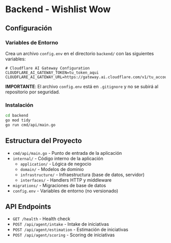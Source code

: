 # Backend - Wishlist Wow

## Configuración

### Variables de Entorno

Crea un archivo `config.env` en el directorio `backend/` con las siguientes variables:

```env
# Cloudflare AI Gateway Configuration
CLOUDFLARE_AI_GATEWAY_TOKEN=tu_token_aqui
CLOUDFLARE_AI_GATEWAY_URL=https://gateway.ai.cloudflare.com/v1/tu_account_id/pomethon_wow/openai/v1
```

**IMPORTANTE**: El archivo `config.env` está en `.gitignore` y no se subirá al repositorio por seguridad.

### Instalación

```bash
cd backend
go mod tidy
go run cmd/api/main.go
```

## Estructura del Proyecto

- `cmd/api/main.go` - Punto de entrada de la aplicación
- `internal/` - Código interno de la aplicación
  - `application/` - Lógica de negocio
  - `domain/` - Modelos de dominio
  - `infrastructure/` - Infraestructura (base de datos, servidor)
  - `interfaces/` - Handlers HTTP y middleware
- `migrations/` - Migraciones de base de datos
- `config.env` - Variables de entorno (no versionado)

## API Endpoints

- `GET /health` - Health check
- `POST /api/agent/intake` - Intake de iniciativas
- `POST /api/agent/estimation` - Estimación de iniciativas
- `POST /api/agent/scoring` - Scoring de iniciativas